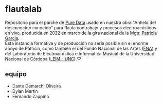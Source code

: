 # flautalab

Repositorio para el parche de [Pure Data](https://github.com/pure-data/pure-data) usado en nuestra obra "Anhelo del desconocido conocido" para flauta contrabajo y procesos electroacústicos en vivo, producida en 2022 en marco de la gira nacional de la [Mgtr. Patricia García](http://patriciagarcia.com.ar/).  
Esta instancia formativa y de producción no sería posible sin el enorme apoyo de Patricia, como también el del Fondo Nacional de las Artes ([FNA](https://fnartes.gob.ar/)) y del Laboratorio de Electroacústica e Informática Musical de la Universidad Nacional de Córdoba ([LEIM - UNC](https://artes.unc.edu.ar/centros/centros-de-transferencia/laboratorio-de-electroacustica-e-informatica-musical-l-e-i-m/)).♡

## equipo

- Dante Demarchi Oliveira  
- Dylan Martin  
- Fernando Zappino

